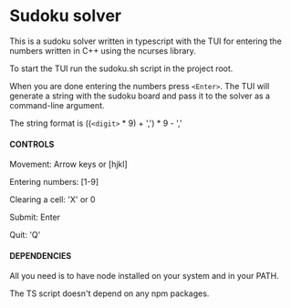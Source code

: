 # Sudoku solver
This is a sudoku solver written in typescript with the TUI for 
entering the numbers written in C++ using the ncurses library.

To start the TUI run the sudoku.sh script in the project root.

When you are done entering the numbers press `<Enter>`. The TUI
will generate a string with the sudoku board and pass it to
the solver as a command-line argument.

The string format is ((`<digit>` * 9) + ',') * 9 - ','

#### CONTROLS

Movement: Arrow keys or [hjkl]

Entering numbers: [1-9]

Clearing a cell: 'X' or 0

Submit: Enter

Quit: 'Q'

#### DEPENDENCIES

All you need is to have node installed on your system and in your PATH.

The TS script doesn't depend on any npm packages.
